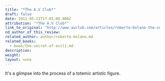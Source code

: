 ```yaml
---
title: "*The A.V Club*"
draft: false
date: 2012-05-21T17:01:00.000Z
attribution: "*The A.V Club*"
link_to_original: "http://www.avclub.com/articles/roberto-bolano-the-secret-of-evil,73562/"
nd_author_of_this_review:
related_author: author/roberto-bolano.md
related_books:
  - book/the-secret-of-evil1.md
description:
weight:
layout: none
---
```

It's a glimpse into the process of a totemic artistic figure.

